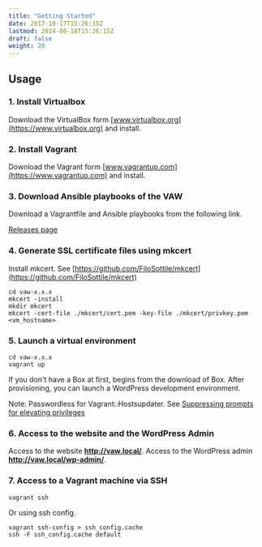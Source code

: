 ```yaml
---
title: "Getting Started"
date: 2017-10-17T15:26:15Z
lastmod: 2024-08-18T15:26:15Z
draft: false
weight: 20
---
```


## Usage

### 1. Install Virtualbox

Download the VirtualBox form [www.virtualbox.org](https://www.virtualbox.org) and install.


### 2. Install Vagrant

Download the Vagrant form [www.vagrantup.com](https://www.vagrantup.com) and install.

### 3. Download Ansible playbooks of the VAW

Download a Vagrantfile and Ansible playbooks from the following link.

[Releases page](https://github.com/thingsym/vaw/releases)

### 4. Generate SSL certificate files using mkcert

Install mkcert. See [https://github.com/FiloSottile/mkcert](https://github.com/FiloSottile/mkcert)

	cd vaw-x.x.x
	mkcert -install
	mkdir mkcert
	mkcert -cert-file ./mkcert/cert.pem -key-file ./mkcert/privkey.pem <vm_hostname>

### 5. Launch a virtual environment

	cd vaw-x.x.x
	vagrant up

If you don't have a Box at first, begins from the download of Box.
After provisioning, you can launch a WordPress development environment.

Note: Passwordless for Vagrant::Hostsupdater. See [Suppressing prompts for elevating privileges
](https://github.com/agiledivider/vagrant-hostsupdater#suppressing-prompts-for-elevating-privileges)

### 6. Access to the website and the WordPress Admin

Access to the website **http://vaw.local/**. Access to the WordPress admin **http://vaw.local/wp-admin/**.

### 7. Access to a Vagrant machine via SSH

	vagrant ssh

Or using ssh config.

	vagrant ssh-config > ssh_config.cache
	ssh -F ssh_config.cache default
